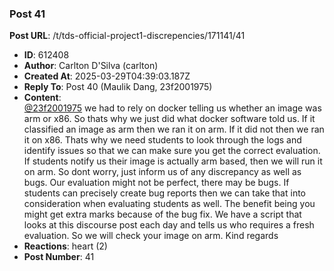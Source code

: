 ### Post 41
**Post URL**: /t/tds-official-project1-discrepencies/171141/41
- **ID**: 612408
- **Author**: Carlton D'Silva (carlton)
- **Created At**: 2025-03-29T04:39:03.187Z
- **Reply To**: Post 40 (Maulik Dang, 23f2001975)
- **Content**:  
  <a class="mention" href="/u/23f2001975">@23f2001975</a> we had to rely on docker telling us whether an image was arm or x86. So thats why we just did what docker software told us. If it classified an image as arm then we ran it on arm. If it did not then we ran it on x86. Thats why we need students to look through the logs and identify issues so that we can make sure you get the correct evaluation.
If students notify us their image is actually arm based, then we will run it on arm. So dont worry, just inform us of any discrepancy as well as bugs. Our evaluation might not be perfect, there may be bugs. If students can precisely create bug reports then we can take that into consideration when evaluating students as well. The benefit being you might get extra marks because of the bug fix.
We have a script that looks at this discourse post each day and tells us who requires a fresh evaluation. So we will check your image on arm.
Kind regards
- **Reactions**: heart (2)
- **Post Number**: 41

